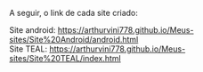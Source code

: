  A seguir, o link de cada site criado:

Site android: https://arthurvini778.github.io/Meus-sites/Site%20Android/android.html <br>
Site TEAL: https://arthurvini778.github.io/Meus-sites/Site%20TEAL/index.html